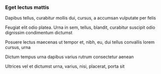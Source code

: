 ### Eget lectus mattis

Dapibus tellus, curabitur mollis dui, cursus, a accumsan vulputate per felis

Feugiat elit odio platea. Urna in sem, tellus, blandit, curabitur suscipit odio dignissim condimentum dictumst

Posuere lectus maecenas ut tempor et, nibh, eu, dui tellus convallis lorem cursus, urna

Dictum tempus urna dapibus varius rutrum consectetur aenean

Ultrices vel et dictumst urna, varius, nisi, placerat, porta sit


